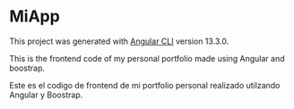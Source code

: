 # MiApp

This project was generated with [Angular CLI](https://github.com/angular/angular-cli) version 13.3.0.

This is the frontend code of my personal portfolio made using Angular and boostrap.

Este es el codigo de frontend de mi portfolio personal realizado utilzando Angular y Boostrap.
